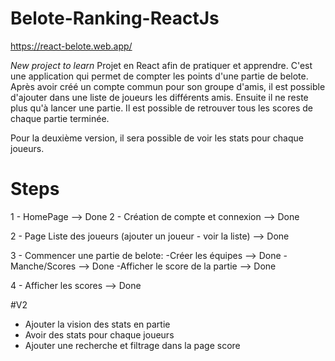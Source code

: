 # Belote-Ranking-ReactJs

https://react-belote.web.app/

*New project to learn*
Projet en React afin de pratiquer et apprendre.
C'est une application qui permet de compter les points d'une partie de belote.
Après avoir créé un compte commun pour son groupe d'amis, il est possible d'ajouter dans une liste de joueurs les différents amis.
Ensuite il ne reste plus qu'à lancer une partie.
Il est possible de retrouver tous les scores de chaque partie terminée.

Pour la deuxième version, il sera possible de voir les stats pour chaque joueurs.


# Steps

1 - HomePage --> Done
2 - Création de compte et connexion --> Done 

2 - Page Liste des joueurs (ajouter un joueur - voir la liste) --> Done

3 - Commencer une partie de belote: 
    -Créer les équipes --> Done
    -Manche/Scores --> Done
    -Afficher le score de la partie --> Done

4 - Afficher les scores --> Done

#V2

- Ajouter la vision des stats en partie
- Avoir des stats pour chaque joueurs
- Ajouter une recherche et filtrage dans la page score

